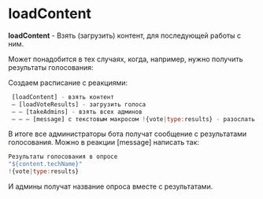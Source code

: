 # loadContent

**loadContent** - Взять (загрузить) контент, для последующей работы с ним.

Может понадобится в тех случаях, когда, например, нужно получить результаты голосования:

Создаем расписание с реакциями:
```js 
 [loadContent] - взять контент
 — [loadVoteResults] - загрузить голоса
 — — [takeAdmins] - взять всех админов
 — — — [message] с текстовым макросом !{vote|type:results} - разослать всем сообщение
```

В итоге все администраторы бота получат сообщение с результатами голосования. Можно в реакции [message] написать так:
```js 
Результаты голосования в опросе
"${content.techName}"
!{vote|type:results}
```

И админы получат название опроса вместе с результатами.







